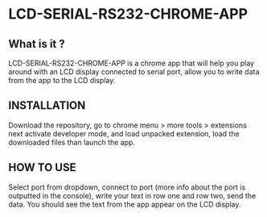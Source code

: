 # LCD-SERIAL-RS232-CHROME-APP
## What is it ?
LCD-SERIAL-RS232-CHROME-APP is a chrome app that will help you play
around with an LCD display connected to serial port, allow you to write data from the app to the LCD display.
## INSTALLATION
Download the repository, go to  chrome menu > more tools > extensions next activate developer mode,
and load unpacked extension, load the downloaded files than launch the app.
## HOW TO USE
Select port from dropdown, connect to port (more info about the port is outputted in the console), write your text in row one and row two, send the data.
You should see the text from the app appear on the LCD display.